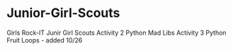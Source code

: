 # Junior-Girl-Scouts


Girls Rock-IT Junir Girl Scouts Activity 2 Python Mad Libs
Activity 3 Python Fruit Loops - added 10/26
